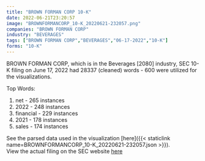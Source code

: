 ```yaml
---
title: "BROWN FORMAN CORP 10-K"
date: 2022-06-21T23:20:57
image: "BROWNFORMANCORP_10-K_20220621-232057.png"
companies: "BROWN FORMAN CORP"
industry: "BEVERAGES"
tags: ["BROWN FORMAN CORP","BEVERAGES","06-17-2022","10-K"]
forms: "10-K"
---
```

BROWN FORMAN CORP, which is in the Beverages [2080] industry, SEC 10-K filing on June 17, 2022 had 28337 (cleaned) words - 600 were utilized for the visualizations.

Top Words:
1. net - 265 instances
2. 2022 - 248 instances
3. financial - 229 instances
4. 2021 - 178 instances
5. sales - 174 instances


See the parsed data used in the visualization [here]({{< staticlink name=BROWNFORMANCORP_10-K_20220621-232057.json >}}).  
View the actual filing on the SEC website [here](https://www.sec.gov/Archives/edgar/data/14693/0000014693-22-000069.txt)